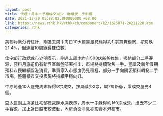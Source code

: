 ```yaml
---
layout: post
title: 代理：周末二手樓成交減少　繼續受一手影響　
date: 2021-12-20 05:28:02.000000000 +08:00
link: https://news.rthk.hk/rthk/ch/component/k2/1625071-20211220.htm
categories: rthk
---
```


美聯物業分行統計，剛過去周末周日10大藍籌屋苑錄得約11宗買賣個案，按周跌21.4%，但連續10周錄得雙位數。 

住宅部行政總裁布少明表示，剛過去周末約有500伙新盤推售，吸納部分二手客源，預料月底前仍有新界區新盤部署推出，市場將持續聚焦一手。聖誕及新年假期預料市民繼續留港消費，準買家入市態度仍見積極，部分一手向隅客預料轉投二手市場，整體樓市交投表現將持續平穩向好。

中原地產10大屋苑周末錄得9宗成交，按周減少2宗，屬7周新低，零成交屋苑4個。

亞太區副主席兼住宅部總裁陳永傑表示，周末一手錄得約160宗成交，搶去不少二手客源，加上近日股市較波動，內房負面消息亦影響本港樓市。
